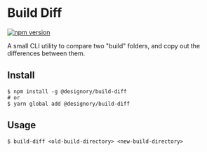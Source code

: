 # Build Diff

[![npm version](https://badge.fury.io/js/%40designory%2Fbuild-diff.svg)](https://badge.fury.io/js/%40designory%2Fbuild-diff)

A small CLI utility to compare two "build" folders, and copy out the differences between them.

## Install

```
$ npm install -g @designory/build-diff
# or
$ yarn global add @designory/build-diff
```

## Usage

```
$ build-diff <old-build-directory> <new-build-directory>
```
